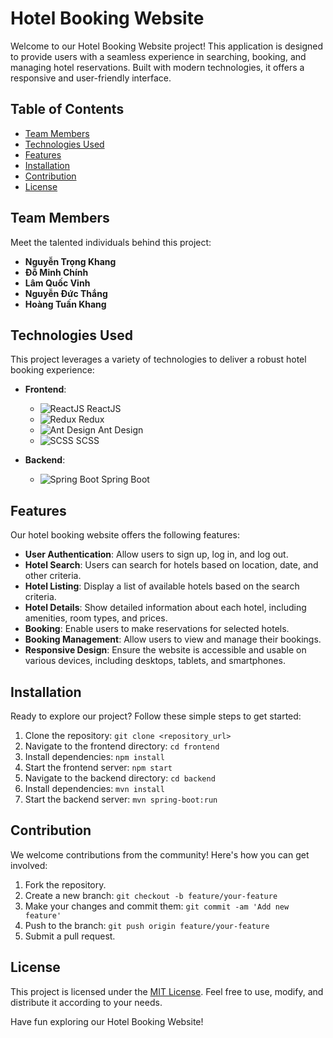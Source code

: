 # Hotel Booking Website

Welcome to our Hotel Booking Website project! This application is designed to provide users with a seamless experience in searching, booking, and managing hotel reservations. Built with modern technologies, it offers a responsive and user-friendly interface.

## Table of Contents
- [Team Members](#team-members)
- [Technologies Used](#technologies-used)
- [Features](#features)
- [Installation](#installation)
- [Contribution](#contribution)
- [License](#license)

## Team Members
Meet the talented individuals behind this project:
- **Nguyễn Trọng Khang**
- **Đỗ Minh Chính**
- **Lâm Quốc Vinh**
- **Nguyễn Đức Thắng**
- **Hoàng Tuấn Khang**

## Technologies Used
This project leverages a variety of technologies to deliver a robust hotel booking experience:
- **Frontend**:
  - ![ReactJS](https://img.icons8.com/color/48/000000/react-native.png) ReactJS
  - ![Redux](https://img.icons8.com/color/48/000000/redux.png) Redux
  - ![Ant Design](https://img.icons8.com/color/48/000000/ant-design.png) Ant Design
  - ![SCSS](https://img.icons8.com/color/48/000000/sass.png) SCSS

- **Backend**:
  - ![Spring Boot](https://img.icons8.com/color/48/000000/spring-logo.png) Spring Boot

## Features
Our hotel booking website offers the following features:
- **User Authentication**: Allow users to sign up, log in, and log out.
- **Hotel Search**: Users can search for hotels based on location, date, and other criteria.
- **Hotel Listing**: Display a list of available hotels based on the search criteria.
- **Hotel Details**: Show detailed information about each hotel, including amenities, room types, and prices.
- **Booking**: Enable users to make reservations for selected hotels.
- **Booking Management**: Allow users to view and manage their bookings.
- **Responsive Design**: Ensure the website is accessible and usable on various devices, including desktops, tablets, and smartphones.

## Installation
Ready to explore our project? Follow these simple steps to get started:
1. Clone the repository: `git clone <repository_url>`
2. Navigate to the frontend directory: `cd frontend`
3. Install dependencies: `npm install`
4. Start the frontend server: `npm start`
5. Navigate to the backend directory: `cd backend`
6. Install dependencies: `mvn install`
7. Start the backend server: `mvn spring-boot:run`

## Contribution
We welcome contributions from the community! Here's how you can get involved:
1. Fork the repository.
2. Create a new branch: `git checkout -b feature/your-feature`
3. Make your changes and commit them: `git commit -am 'Add new feature'`
4. Push to the branch: `git push origin feature/your-feature`
5. Submit a pull request.

## License
This project is licensed under the [MIT License](LICENSE). Feel free to use, modify, and distribute it according to your needs.

Have fun exploring our Hotel Booking Website!
